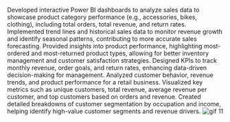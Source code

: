 Developed interactive Power BI dashboards to analyze sales data to showcase product category performance (e.g., accessories, bikes, clothing), including total orders, total revenue, and return rates.
Implemented trend lines and historical sales data to monitor revenue growth and identify seasonal patterns, contributing to more accurate sales forecasting.
Provided insights into product performance, highlighting most-ordered and most-returned product types, allowing for better inventory management and customer satisfaction strategies.
Designed KPIs to track monthly revenue, order goals, and return rates, enhancing data-driven decision-making for management.
Analyzed  customer behavior, revenue trends, and product performance for a retail business.
Visualized key metrics such as unique customers, total revenue, average revenue per customer, and top customers based on orders and revenue.
Created detailed breakdowns of customer segmentation by occupation and income, helping identify high-value customer segments and revenue drivers.
![gif 11](https://github.com/user-attachments/assets/c93fe650-0635-4db6-b4ef-84109cfab3ad)
